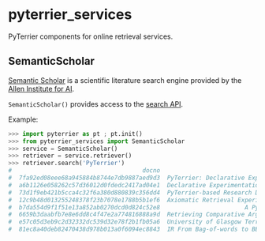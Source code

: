 # pyterrier_services

PyTerrier components for online retrieval services.

## SemanticScholar

[Semantic Scholar](https://www.semanticscholar.org/me/research) is a scientific literature
search engine provided by the [Allen Institute for AI](https://allenai.org/).

`SemanticScholar()` provides access to the [search API](https://www.semanticscholar.org/product/api).

Example:

```python
>>> import pyterrier as pt ; pt.init()
>>> from pyterrier_services import SemanticScholar
>>> service = SemanticScholar()
>>> retriever = service.retriever()
>>> retriever.search('PyTerrier')
#                                     docno                                              title                                           abstract  rank  score qid      query
#  7fa92ed08eee68a945884b8744e7db9887aed9d3  PyTerrier: Declarative Experimentation in Pyth...  PyTerrier is a Python-based retrieval framewor...     0      0   1  PyTerrier
#  a6b1126e058262c57d36012d0fdedc2417ad04e1  Declarative Experimentation in Information Ret...  The advent of deep machine learning platforms ...     1     -1   1  PyTerrier
#  73d1f9eb421b5cca4c32f6a380d880839c356dd4  PyTerrier-based Research Data Recommendations ...  Research data is of high importance in scienti...     2     -2   1  PyTerrier
#  12c9b48d013255248378f23b7078e1788b5b1ef6  Axiomatic Retrieval Experimentation with ir_ax...  Axiomatic approaches to information retrieval ...     3     -3   1  PyTerrier
#  b7da554d9f1f51e13a852ab0270dcd0d824c52e8                        A Python Interface to PISA!  PISA (Performant Indexes and Search for Academ...     4     -4   1  PyTerrier
#  6659b3daabfb7e8e6dd8c4f47e2a774816888a9d  Retrieving Comparative Arguments using Ensembl...  In this paper, we present a submission to the ...     5     -5   1  PyTerrier
#  e57c05d3eb9c2d32332dc539d32e78f2b1fb05a6  University of Glasgow Terrier Team and UFMG at...  For TREC 2020, we explore different re-ranking...     6     -6   1  PyTerrier
#  81ec8a40deb82470438d978b013a0f6094ec8843  IR From Bag-of-words to BERT and Beyond throug...  The task of adhoc search is undergoing a renai...     7     -7   1  PyTerrier
```
